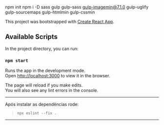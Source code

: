 npm init
npm i -D sass gulp gulp-sass gulp-imagemin@7.1.0 gulp-uglify gulp-sourcemaps gulp-htmlmin gulp-cssmin

This project was bootstrapped with [Create React App](https://github.com/facebook/create-react-app).

## Available Scripts

In the project directory, you can run:

### `npm start`

Runs the app in the development mode.\
Open [http://localhost:3000](http://localhost:3000) to view it in the browser.

The page will reload if you make edits.\
You will also see any lint errors in the console.
___
Após instalar as dependências rode:
> `npx eslint --fix .`
___
